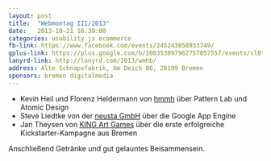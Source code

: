 ```yaml
---
layout: post
title:  "Webmontag III/2013"
date:   2013-10-21 16:30:00
categories: usability js ecommerce
fb-link: https://www.facebook.com/events/245243858933749/
gplus-link: https://plus.google.com/b/108353097962757057557/events/cl0ta9vd7hj7kqbbla9tbsfnvh4
lanyrd-link: http://lanyrd.com/2013/wmhb/
address: Alte Schnapsfabrik, Am Deich 86, 28199 Bremen
sponsors: bremen digitalmedia
---
```


* Kevin Heil und Florenz Heldermann von [hmmh](http://hmmh.de) über Pattern Lab und Atomic Design
* Steve Liedtke von der [neusta GmbH](http://www.team-neusta.de/) über die Google App Engine
* Jan Theysen von [KING Art Games](http://kingart-games.de/) über die erste erfolgreiche Kickstarter-Kampagne aus Bremen

Anschließend Getränke und gut gelauntes Beisammensein.